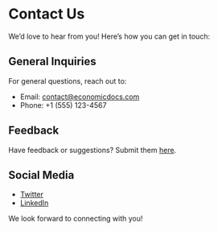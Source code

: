 # Contact Us

We’d love to hear from you! Here’s how you can get in touch:

## General Inquiries
For general questions, reach out to:
- Email: contact@economicdocs.com
- Phone: +1 (555) 123-4567

## Feedback
Have feedback or suggestions? Submit them [here](https://yourwebsite.com/feedback).

## Social Media
- [Twitter](https://twitter.com/yourprofile)
- [LinkedIn](https://linkedin.com/in/yourprofile)

We look forward to connecting with you!
